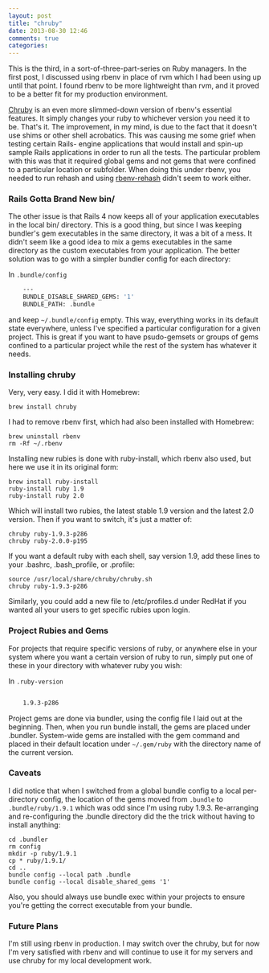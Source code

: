 ```yaml
---
layout: post
title: "chruby"
date: 2013-08-30 12:46
comments: true
categories:
---
```


This is the third, in a sort-of-three-part-series on Ruby managers.  In the first post, I discussed using rbenv in place of rvm which
I had been using up until that point.  I found rbenv to be more lightweight than rvm, and it proved to be a better fit for my
production environment.

[Chruby](https://github.com/postmodern/chruby) is an even more slimmed-down version  of rbenv's essential features.  It
simply changes your ruby to whichever version you need it to be.  That's it.  The improvement, in my mind, is due to the
fact that it doesn't use shims or other shell acrobatics. This was causing me some grief when testing certain Rails-
engine applications that would install and spin-up sample Rails applications in order to run all the tests.  The
particular problem with this was that it required global gems and not gems that were confined to a  particular location
or subfolder.  When doing this under rbenv, you needed to run rehash and using
[rbenv-rehash](https://github.com/ryansouza/rbenv-rehash) didn't seem to work either.

### Rails Gotta Brand New bin/

The other issue is that Rails 4 now keeps all of your application executables in the local bin/ directory.  This is a good thing, but
since I was keeping bundler's gem executables in the same directory, it was a bit of a mess.  It didn't seem like a good idea to mix
a gems executables in the same directory as the custom executables from your application.  The better solution was to go with
a simpler bundler config for each directory:

In `.bundle/config`

```bash
    ---
    BUNDLE_DISABLE_SHARED_GEMS: '1'
    BUNDLE_PATH: .bundle

```

and keep `~/.bundle/config` empty.  This way, everything works in its default state everywhere, unless I've specified a
particular configuration for a given project.  This is great if you want to have psudo-gemsets or groups of gems confined
to a particular project while the rest of the system has whatever it needs.

### Installing chruby

Very, very easy.  I did it with Homebrew:

    brew install chruby

I had to remove rbenv first, which had also been installed with Homebrew:

    brew uninstall rbenv
    rm -Rf ~/.rbenv

Installing new rubies is done with ruby-install, which rbenv also used, but here we use it in its original form:

    brew install ruby-install
    ruby-install ruby 1.9
    ruby-install ruby 2.0

Which will install two rubies, the latest stable 1.9 version and the latest 2.0 version.  Then if you want to switch, it's just
a matter of:

    chruby ruby-1.9.3-p286
    chruby ruby-2.0.0-p195

If you want a default ruby with each shell, say version 1.9, add these lines to your .bashrc, .bash_profile, or .profile:

    source /usr/local/share/chruby/chruby.sh
    chruby ruby-1.9.3-p286

Similarly, you could add a new file to /etc/profiles.d under RedHat if you wanted all your users to get specific rubies upon login.

### Project Rubies and Gems

For projects that require specific versions of ruby, or anywhere else in your system where you want a certain version of ruby to
run, simply put one of these in your directory with whatever ruby you wish:

In `.ruby-version`

```bash

    1.9.3-p286

```

Project gems are done via bundler, using the config file I laid out at the beginning. Then, when you run bundle
install, the gems are placed under .bundler.  System-wide gems are installed with the gem command and placed in their
default location under `~/.gem/ruby` with the directory name of the current version.

### Caveats

I did notice that when I switched from a global bundle config to a local per-directory config, the location of
the gems moved from `.bundle` to `.bundle/ruby/1.9.1` which was odd since I'm using ruby 1.9.3.
Re-arranging and re-configuring the .bundle directory did the the trick without having to install anything:

    cd .bundler
    rm config
    mkdir -p ruby/1.9.1
    cp * ruby/1.9.1/
    cd ..
    bundle config --local path .bundle
    bundle config --local disable_shared_gems '1'

Also, you should always use bundle exec within your projects to ensure you're getting the correct executable from your bundle.


### Future Plans

I'm still using rbenv in production.  I may switch over the chruby, but for now I'm very satisfied with rbenv and will continue to use
it for my servers and use chruby for my local development work.
